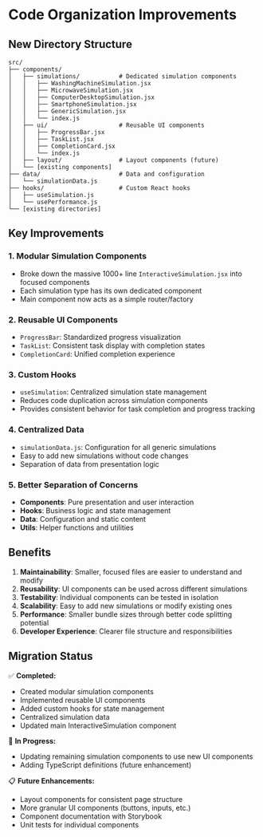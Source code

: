 # Code Organization Improvements

## New Directory Structure

```
src/
├── components/
│   ├── simulations/           # Dedicated simulation components
│   │   ├── WashingMachineSimulation.jsx
│   │   ├── MicrowaveSimulation.jsx
│   │   ├── ComputerDesktopSimulation.jsx
│   │   ├── SmartphoneSimulation.jsx
│   │   ├── GenericSimulation.jsx
│   │   └── index.js
│   ├── ui/                    # Reusable UI components
│   │   ├── ProgressBar.jsx
│   │   ├── TaskList.jsx
│   │   ├── CompletionCard.jsx
│   │   └── index.js
│   ├── layout/                # Layout components (future)
│   └── [existing components]
├── data/                      # Data and configuration
│   └── simulationData.js
├── hooks/                     # Custom React hooks
│   ├── useSimulation.js
│   └── usePerformance.js
└── [existing directories]
```

## Key Improvements

### 1. **Modular Simulation Components**
- Broke down the massive 1000+ line `InteractiveSimulation.jsx` into focused components
- Each simulation type has its own dedicated component
- Main component now acts as a simple router/factory

### 2. **Reusable UI Components**
- `ProgressBar`: Standardized progress visualization
- `TaskList`: Consistent task display with completion states
- `CompletionCard`: Unified completion experience

### 3. **Custom Hooks**
- `useSimulation`: Centralized simulation state management
- Reduces code duplication across simulation components
- Provides consistent behavior for task completion and progress tracking

### 4. **Centralized Data**
- `simulationData.js`: Configuration for all generic simulations
- Easy to add new simulations without code changes
- Separation of data from presentation logic

### 5. **Better Separation of Concerns**
- **Components**: Pure presentation and user interaction
- **Hooks**: Business logic and state management
- **Data**: Configuration and static content
- **Utils**: Helper functions and utilities

## Benefits

1. **Maintainability**: Smaller, focused files are easier to understand and modify
2. **Reusability**: UI components can be used across different simulations
3. **Testability**: Individual components can be tested in isolation
4. **Scalability**: Easy to add new simulations or modify existing ones
5. **Performance**: Smaller bundle sizes through better code splitting potential
6. **Developer Experience**: Clearer file structure and responsibilities

## Migration Status

✅ **Completed:**
- Created modular simulation components
- Implemented reusable UI components
- Added custom hooks for state management
- Centralized simulation data
- Updated main InteractiveSimulation component

🔄 **In Progress:**
- Updating remaining simulation components to use new UI components
- Adding TypeScript definitions (future enhancement)

📋 **Future Enhancements:**
- Layout components for consistent page structure
- More granular UI components (buttons, inputs, etc.)
- Component documentation with Storybook
- Unit tests for individual components
